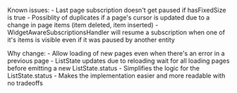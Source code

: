 Known issues:
    - Last page subscription doesn't get paused if hasFixedSize is true
    - Possiblity of duplicates if a page's cursor is updated due to a change in page items (item deleted, item inserted)
    - WidgetAwareSubscriptionsHandler will resume a subscription when one of it's items is visible even if it was paused by another entity


Why change:
    - Allow loading of new pages even when there's an error in a previous page
    - ListState updates due to reloading wait for all loading pages before emitting a new ListState.status
    - Simplifies the logic for the ListState.status
    - Makes the implementation easier and more readable with no tradeoffs